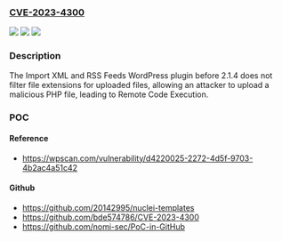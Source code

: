 ### [CVE-2023-4300](https://cve.mitre.org/cgi-bin/cvename.cgi?name=CVE-2023-4300)
![](https://img.shields.io/static/v1?label=Product&message=Import%20XML%20and%20RSS%20Feeds&color=blue)
![](https://img.shields.io/static/v1?label=Version&message=0%3C%202.1.4%20&color=brighgreen)
![](https://img.shields.io/static/v1?label=Vulnerability&message=CWE-94%20Improper%20Control%20of%20Generation%20of%20Code%20('Code%20Injection')&color=brighgreen)

### Description

The Import XML and RSS Feeds WordPress plugin before 2.1.4 does not filter file extensions for uploaded files, allowing an attacker to upload a malicious PHP file, leading to Remote Code Execution.

### POC

#### Reference
- https://wpscan.com/vulnerability/d4220025-2272-4d5f-9703-4b2ac4a51c42

#### Github
- https://github.com/20142995/nuclei-templates
- https://github.com/bde574786/CVE-2023-4300
- https://github.com/nomi-sec/PoC-in-GitHub

